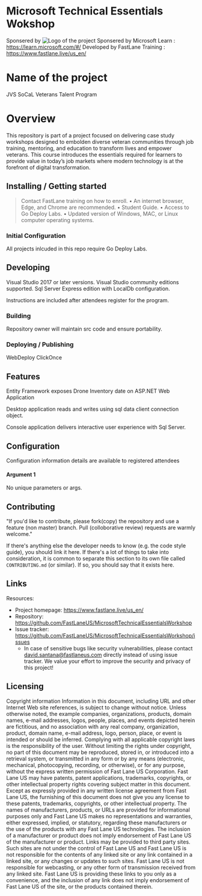 # Microsoft Technical Essentials Wokshop
Sponsered by ![Logo of the project](https://biz.prlog.org/JVSSoCal/logo.jpg)
Sponsered by Microsoft Learn : https://learn.microsoft.com/#/
Developed by FastLane Training : https://www.fastlane.live/us_en/


# Name of the project
JVS SoCaL Veterans Talent Program

# Overview
This repository is part of a project focused on delivering case study workshops designed to embolden diverse veteran communities through job training, mentoring, and education to transform lives and empower veterans. This course introduces the essentials required for learners to provide value in today’s job markets where modern technology is at the forefront of digital transformation.

## Installing / Getting started

> Contact FastLane training on how to enroll.
•	An internet browser, Edge, and Chrome are recommended.
•	Student Guide.
•	Access to Go Deploy Labs.
•	Updated version of Windows, MAC, or Linux computer operating systems.

### Initial Configuration

All projects inlcuded in this repo require Go Deploy Labs.
## Developing

Visual Studio 2017 or later versions.
Visual Studio community editions supported.
Sql Server Express edition with LocalDb configuration.


Instructions are included after attendees register for the program.

### Building

Repository owner will maintain src code and ensure portability.

### Deploying / Publishing

WebDeploy
ClickOnce

## Features

Entity Framework exposes Drone Inventory date on ASP.NET Web Application

Desktop application reads and writes using sql data client connection object.

Console application delivers interactive user experience with Sql Server.

## Configuration

Configuration information details are available to registered attendees

#### Argument 1
No unique parameters or args.


## Contributing

"If you'd like to contribute, please fork(copy) the repository and use a feature (non master)
branch. Pull (colloborative review) requests are warmly welcome."

If there's anything else the developer needs to know (e.g. the code style
guide), you should link it here. If there's a lot of things to take into
consideration, it is common to separate this section to its own file called
`CONTRIBUTING.md` (or similar). If so, you should say that it exists here.

## Links

Resources:

- Project homepage: https://www.fastlane.live/us_en/
- Repository: https://github.com/FastLaneUS/MicrosoftTechnicalEssentialsWorkshop
- Issue tracker: https://github.com/FastLaneUS/MicrosoftTechnicalEssentialsWorkshop/issues
  - In case of sensitive bugs like security vulnerabilities, please contact
    david.santana@fastlaneus.com directly instead of using issue tracker. We value your effort
    to improve the security and privacy of this project!


## Licensing
Copyright information
Information in this document, including URL and other Internet Web site references, is subject to change without notice. Unless otherwise noted, the example companies, organizations, products, domain names, e-mail addresses, logos, people, places, and events depicted herein are fictitious, and no association with any real company, organization, product, domain name, e-mail address, logo, person, place, or event is intended or should be inferred. Complying with all applicable copyright laws is the responsibility of the user. Without limiting the rights under copyright, no part of this document may be reproduced, stored in, or introduced into a retrieval system, or transmitted in any form or by any means (electronic, mechanical, photocopying, recording, or otherwise), or for any purpose, without the express written permission of Fast Lane US Corporation.
Fast Lane US may have patents, patent applications, trademarks, copyrights, or other intellectual property rights covering subject matter in this document. Except as expressly provided in any written license agreement from Fast Lane US, the furnishing of this document does not give you any license to these patents, trademarks, copyrights, or other intellectual property.
The names of manufacturers, products, or URLs are provided for informational purposes only and Fast Lane US makes no representations and warranties, either expressed, implied, or statutory, regarding these manufacturers or the use of the products with any Fast Lane US technologies. The inclusion of a manufacturer or product does not imply endorsement of Fast Lane US of the manufacturer or product. Links may be provided to third party sites. Such sites are not under the control of Fast Lane US and Fast Lane US is not responsible for the contents of any linked site or any link contained in a linked site, or any changes or updates to such sites. Fast Lane US is not responsible for webcasting, or any other form of transmission received from any linked site. Fast Lane US is providing these links to you only as a convenience, and the inclusion of any link does not imply endorsement of Fast Lane US of the site, or the products contained therein.

